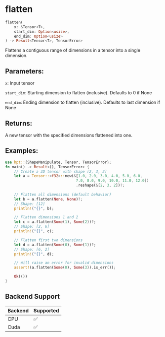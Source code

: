 # flatten
```rust
flatten(
    x: &Tensor<T>,
    start_dim: Option<usize>,
    end_dim: Option<usize>
) -> Result<Tensor<T>, TensorError>
```
Flattens a contiguous range of dimensions in a tensor into a single dimension.

## Parameters:
`x`: Input tensor

`start_dim`: Starting dimension to flatten (inclusive). Defaults to 0 if None

`end_dim`: Ending dimension to flatten (inclusive). Defaults to last dimension if None

## Returns:
A new tensor with the specified dimensions flattened into one.

## Examples:
```rust
use hpt::{ShapeManipulate, Tensor, TensorError};
fn main() -> Result<(), TensorError> {
    // Create a 3D tensor with shape [2, 3, 2]
    let a = Tensor::<f32>::new(&[1.0, 2.0, 3.0, 4.0, 5.0, 6.0,
                                7.0, 8.0, 9.0, 10.0, 11.0, 12.0])
                                .reshape(&[2, 3, 2])?;
    
    // Flatten all dimensions (default behavior)
    let b = a.flatten(None, None)?;
    // Shape: [12]
    println!("{}", b);

    // Flatten dimensions 1 and 2
    let c = a.flatten(Some(1), Some(2))?;
    // Shape: [2, 6]
    println!("{}", c);

    // Flatten first two dimensions
    let d = a.flatten(Some(0), Some(1))?;
    // Shape: [6, 2]
    println!("{}", d);

    // Will raise an error for invalid dimensions
    assert!(a.flatten(Some(0), Some(3)).is_err());

    Ok(())
}
```
## Backend Support
| Backend | Supported |
|---------|-----------|
| CPU     | ✅         |
| Cuda    | ✅        |